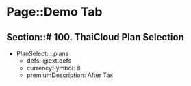 # Page::Demo Tab

## Section::# 100. ThaiCloud Plan Selection

- PlanSelect::::plans
	- defs: @ext.defs
	- currencySymbol: ฿
	- premiumDescription: After Tax
